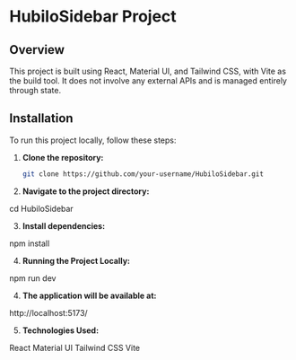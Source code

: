# HubiloSidebar Project

## Overview

This project is built using React, Material UI, and Tailwind CSS, with Vite as the build tool. It does not involve any external APIs and is managed entirely through state.

## Installation

To run this project locally, follow these steps:

1. **Clone the repository:**

   ```bash
   git clone https://github.com/your-username/HubiloSidebar.git

2. **Navigate to the project directory:**

cd HubiloSidebar

3. **Install dependencies:**

npm install

4. **Running the Project Locally:**

npm run dev

4. **The application will be available at:**

http://localhost:5173/

5. **Technologies Used:**

React
Material UI
Tailwind CSS
Vite